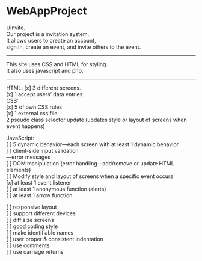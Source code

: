 # WebAppProject
UInvite.  
Our project is a invitation system.  
It allows users to create an account,  
sign in, create an event,  and invite others to the event.  

-----------------------------------------------------------

This site uses CSS and HTML for styling.  
It also uses javascript and php. 

------------------------------------------------------------
  
HTML: 
	[x] 3 different screens.  
 	[x] 1 accept users’ data entries  
CSS:   
	[x] 5 of own CSS rules  
	[x] 1 external css file  
	[ ](have1) 2 pseudo class selector update (updates style or layout of screens when event happens)  
 
JavaScript:   
	[ ] 5 dynamic behavior—each screen with at least 1 dynamic behavior  
	[ ] client-side input validation  
		—error messages  
	[ ] DOM manipulation (error handling—add/remove or update HTML elements)  
	[ ] Modify style and layout of screens when a specific event occurs  
	[x] at least 1 event listener   
	[ ] at least 1 anonymous function (alerts)  
	[ ] at least 1 arrow function  
 
[ ] responsive layout  
  [ ] support different devices  
  [ ] diff size screens  
[ ] good coding style   
  [ ] make identifiable names  
  [ ] user proper & consistent indentation    
  [ ] use comments  
  [ ] use carriage returns   
